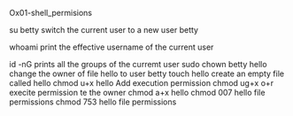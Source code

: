Ox01-shell_permisions

su  betty 	switch the current user to a new user betty

whoami 		print the effective username of the current user

id -nG		prints all the groups of the curremt user
sudo chown betty hello 	change the owner of file hello to user betty
touch hello 	create an empty file called hello
chmod u+x hello 	Add execution permission
chmod ug+x o+r execite permission te  the owner
chmod a+x hello
chmod 007 hello 	 file permissions
chmod 753 hello 	file permissions
